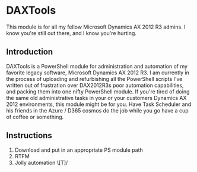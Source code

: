 # DAXTools
This module is for all my fellow Microsoft Dynamics AX 2012 R3 admins. I know you're still out there, and I know you're hurting.

## Introduction
DAXTools is a PowerShell module for administration and automation of my favorite legacy software, Microsoft Dynamics AX 2012 R3.
I am currently in the process of uploading and refurbishing all the PowerShell scripts I've written out of frustration over DAX2012R3s poor automation capabilities, and packing them into one nifty PowerShell module.
If you're tired of doing the same old administrative tasks in your or your customers Dynamics AX 2012 environments, this module might be for you. 
Have Task Scheduler and his friends in the Azure / D365 cosmos do the job while you go have a cup of coffee or something.

## Instructions

1. Download and put in an appropriate PS module path
2. RTFM
3. Jolly automation \\[T]/
